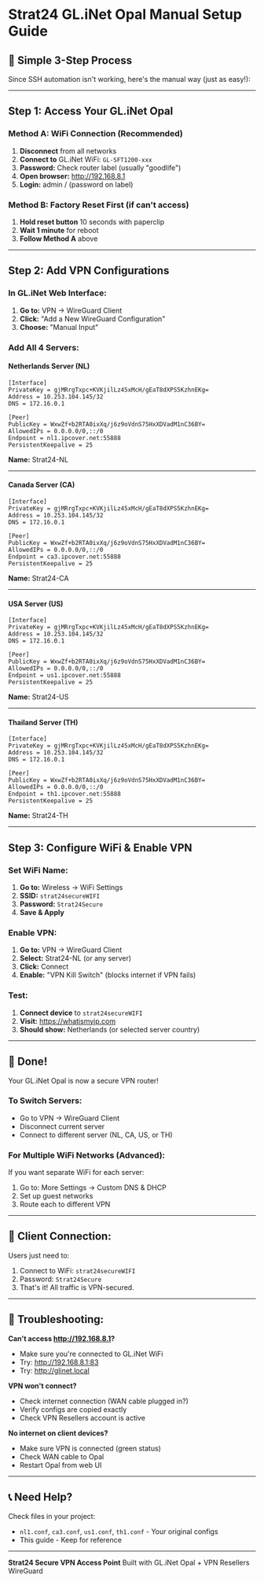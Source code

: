 # Strat24 GL.iNet Opal Manual Setup Guide

## 🎯 Simple 3-Step Process

Since SSH automation isn't working, here's the manual way (just as easy!):

---

## Step 1: Access Your GL.iNet Opal

### Method A: WiFi Connection (Recommended)
1. **Disconnect** from all networks
2. **Connect to** GL.iNet WiFi: `GL-SFT1200-xxx`
3. **Password:** Check router label (usually "goodlife")
4. **Open browser:** http://192.168.8.1
5. **Login:** admin / (password on label)

### Method B: Factory Reset First (if can't access)
1. **Hold reset button** 10 seconds with paperclip
2. **Wait 1 minute** for reboot
3. **Follow Method A** above

---

## Step 2: Add VPN Configurations

### In GL.iNet Web Interface:

1. **Go to:** VPN → WireGuard Client
2. **Click:** "Add a New WireGuard Configuration"
3. **Choose:** "Manual Input"

### Add All 4 Servers:

#### **Netherlands Server (NL)**
```
[Interface]
PrivateKey = gjMRrgTxpc+KVKjilLz45xMcH/gEaT8dXPS5KzhnEKg=
Address = 10.253.104.145/32
DNS = 172.16.0.1

[Peer]
PublicKey = WxwZf+b2RTA0ixXq/j6z9oVdnS75HxXDVadM1nC36BY=
AllowedIPs = 0.0.0.0/0,::/0
Endpoint = nl1.ipcover.net:55888
PersistentKeepalive = 25
```
**Name:** Strat24-NL

---

#### **Canada Server (CA)**
```
[Interface]
PrivateKey = gjMRrgTxpc+KVKjilLz45xMcH/gEaT8dXPS5KzhnEKg=
Address = 10.253.104.145/32
DNS = 172.16.0.1

[Peer]
PublicKey = WxwZf+b2RTA0ixXq/j6z9oVdnS75HxXDVadM1nC36BY=
AllowedIPs = 0.0.0.0/0,::/0
Endpoint = ca3.ipcover.net:55888
PersistentKeepalive = 25
```
**Name:** Strat24-CA

---

#### **USA Server (US)**
```
[Interface]
PrivateKey = gjMRrgTxpc+KVKjilLz45xMcH/gEaT8dXPS5KzhnEKg=
Address = 10.253.104.145/32
DNS = 172.16.0.1

[Peer]
PublicKey = WxwZf+b2RTA0ixXq/j6z9oVdnS75HxXDVadM1nC36BY=
AllowedIPs = 0.0.0.0/0,::/0
Endpoint = us1.ipcover.net:55888
PersistentKeepalive = 25
```
**Name:** Strat24-US

---

#### **Thailand Server (TH)**
```
[Interface]
PrivateKey = gjMRrgTxpc+KVKjilLz45xMcH/gEaT8dXPS5KzhnEKg=
Address = 10.253.104.145/32
DNS = 172.16.0.1

[Peer]
PublicKey = WxwZf+b2RTA0ixXq/j6z9oVdnS75HxXDVadM1nC36BY=
AllowedIPs = 0.0.0.0/0,::/0
Endpoint = th1.ipcover.net:55888
PersistentKeepalive = 25
```
**Name:** Strat24-TH

---

## Step 3: Configure WiFi & Enable VPN

### Set WiFi Name:
1. **Go to:** Wireless → WiFi Settings
2. **SSID:** `strat24secureWIFI`
3. **Password:** `Strat24Secure`
4. **Save & Apply**

### Enable VPN:
1. **Go to:** VPN → WireGuard Client
2. **Select:** Strat24-NL (or any server)
3. **Click:** Connect
4. **Enable:** "VPN Kill Switch" (blocks internet if VPN fails)

### Test:
1. **Connect device** to `strat24secureWIFI`
2. **Visit:** https://whatismyip.com
3. **Should show:** Netherlands (or selected server country)

---

## 🎉 Done!

Your GL.iNet Opal is now a secure VPN router!

### To Switch Servers:
- Go to VPN → WireGuard Client
- Disconnect current server
- Connect to different server (NL, CA, US, or TH)

### For Multiple WiFi Networks (Advanced):
If you want separate WiFi for each server:
1. Go to: More Settings → Custom DNS & DHCP
2. Set up guest networks
3. Route each to different VPN

---

## 📱 Client Connection:

Users just need to:
1. Connect to WiFi: `strat24secureWIFI`
2. Password: `Strat24Secure`
3. That's it! All traffic is VPN-secured.

---

## 🔧 Troubleshooting:

**Can't access http://192.168.8.1?**
- Make sure you're connected to GL.iNet WiFi
- Try: http://192.168.8.1:83
- Try: http://glinet.local

**VPN won't connect?**
- Check internet connection (WAN cable plugged in?)
- Verify configs are copied exactly
- Check VPN Resellers account is active

**No internet on client devices?**
- Make sure VPN is connected (green status)
- Check WAN cable to Opal
- Restart Opal from web UI

---

## 📞 Need Help?

Check files in your project:
- `nl1.conf`, `ca3.conf`, `us1.conf`, `th1.conf` - Your original configs
- This guide - Keep for reference

---

**Strat24 Secure VPN Access Point**
Built with GL.iNet Opal + VPN Resellers WireGuard

